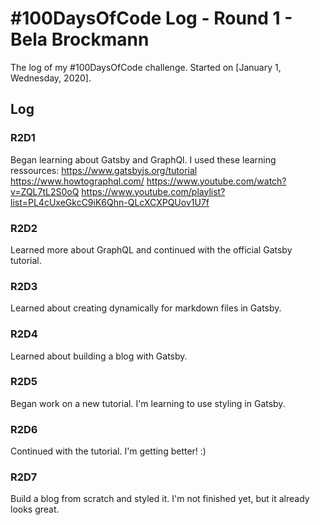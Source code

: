 # #100DaysOfCode Log - Round 1 - Bela Brockmann

The log of my #100DaysOfCode challenge. Started on [January 1, Wednesday, 2020].

## Log

### R2D1
Began learning about Gatsby and GraphQl. I used these learning ressources:
https://www.gatsbyjs.org/tutorial
https://www.howtographql.com/
https://www.youtube.com/watch?v=ZQL7tL2S0oQ
https://www.youtube.com/playlist?list=PL4cUxeGkcC9iK6Qhn-QLcXCXPQUov1U7f

### R2D2
Learned more about GraphQL and continued with the official Gatsby tutorial.

### R2D3
Learned about creating dynamically for markdown files in Gatsby. 

### R2D4
Learned about building a blog with Gatsby.

### R2D5
Began work on a new tutorial. I'm learning to use styling in Gatsby.

### R2D6
Continued with the tutorial. I'm getting better! :)

### R2D7
Build a blog from scratch and styled it. I'm not finished yet, but it already looks great.
